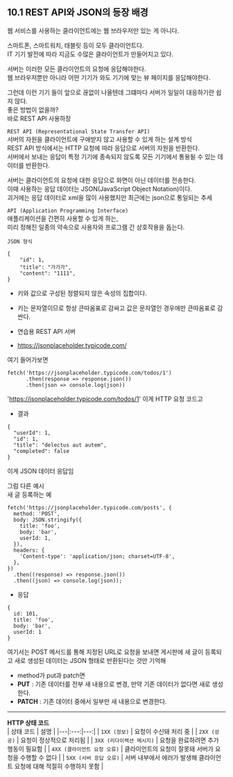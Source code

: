 ## 10.1 REST API와 JSON의 등장 배경 
웹 서비스를 사용하는 클라이언트에는 웹 브라우저만 있는 게 아니다.  

스마트폰, 스마트워치, 태블릿 등이 모두 클라이언트다.   
IT 기기 발전에 따라 지금도 수많은 클라이언트가 만들어지고 있다.     

서버는 이러한 모든 클라이언트의 요청에 응답해야한다.   
웹 브라우저뿐만 아니라 어떤 기기가 와도 기기에 맞는 뷰 페이지를 응답해야한다.     

그런데 이런 기기 들이 앞으로 끊없이 나올텐데 그떄마다 서버가 일일이 대응하기란 쉽지 않다.     
좋은 방법이 없을까?    
바로 REST API 사용하장     

`REST API (Representational State Transfer API)`   
서버의 자원을 클라이언트에 구애받지 않고 사용할 수 있게 하는 설계 방식   
REST API 방식에서는 HTTP 요청에 따라 응답으로 서버의 자원을 반환한다.   
서버에서 보내는 응답이 특정 기기에 종속되지 않도록 모든 기기에서 통용될 수 있는 데이터를 반환한다.   

서버는 클라이언트의 요청에 대한 응답으로 화면이 아닌 데이터를 전송한다.   
이때 사용하는 응답 데이터는 JSON(JavaScript Object Notation)이다.   
괴거에는 응답 데이터로 xml을 많이 사용했지만 최근에는 json으로 통일되는 추세   

`API (Application Programming Interface)`  
애플리케이션을 간편히 사용할 수 있게 하는,   
미리 정해진 일종의 약속으로 사용자와 프로그램 간 상호작용을 돕는다.   

`JSON 형식`  
```
{
    "id": 1,
    "title": "가가가",
    "content": "1111",
}
```

- 키와 값으로 구성된 정렬되지 않은 속성의 집합이다.   
- 키는 문자열이므로 항상 큰따옴표로 감싸고 값은 문자열인 경우에만 큰따옴표로 감싼다.   


- 연습용 REST API 서버   
- https://jsonplaceholder.typicode.com/  

여기 들어가보면   

```
fetch('https://jsonplaceholder.typicode.com/todos/1')
      .then(response => response.json())
      .then(json => console.log(json))
```
'https://jsonplaceholder.typicode.com/todos/1' 이게 HTTP 요청 코드고   

- 결과  
```
{
  "userId": 1,
  "id": 1,
  "title": "delectus aut autem",
  "completed": false
}
```
이게 JSON 데이터 응답임   

그럼 다른 예시   
새 글 등록하는 예   
```
fetch('https://jsonplaceholder.typicode.com/posts', {
  method: 'POST',
  body: JSON.stringify({
    title: 'foo',
    body: 'bar',
    userId: 1,
  }),
  headers: {
    'Content-type': 'application/json; charset=UTF-8',
  },
})
  .then((response) => response.json())
  .then((json) => console.log(json));
```

- 응답   
```
{
  id: 101,
  title: 'foo',
  body: 'bar',
  userId: 1
}
```
여기서는 POST 메서드를 통해 지정된 URL로 요청을 보내면 게시판에 새 글이 등록되고 새로 생성된 데이터는 JSON 형태로 반환된다는 것만 기억해     

- method가 put과 patch면   
- **PUT** : 기존 데이터를 전부 새 내용으로 변경, 만약 기존 데이터가 없다면 새로 생성한다.   
- **PATCH** : 기존 데이터 중에서 일부만 새 내용으로 변경한다.   

------ 

**HTTP 상태 코드**  
| 상태 코드 | 설명 |
|---|:---:|---:|
| `1XX (정보)` | 요청이 수신돼 처리 중 |
| `2XX (성공)` | 요청이 정상적으로 처리됨 |
| `3XX (리다이렉션 메시지)` | 요청을 완료하려면 추가 행동이 필요함 |
| `4XX (클라이언트 요청 오류)` | 클라이언트의 요청이 잘못돼 서버가 요청을 수행할 수 없다 |
| `5XX (서버 응답 오류)` | 서버 내부에서 에러가 발생해 클라이언트 요청에 대해 적절히 수행하지 못함 |

